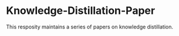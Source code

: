 # Knowledge-Distillation-Paper
This resposity maintains a series of papers on knowledge distillation.
